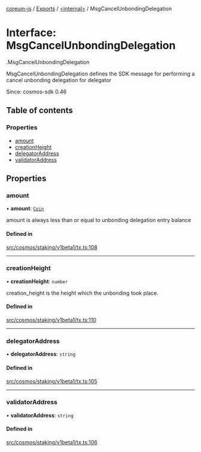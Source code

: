 [coreum-js](../README.md) / [Exports](../modules.md) / [<internal\>](../modules/internal_.md) / MsgCancelUnbondingDelegation

# Interface: MsgCancelUnbondingDelegation

[<internal>](../modules/internal_.md).MsgCancelUnbondingDelegation

MsgCancelUnbondingDelegation defines the SDK message for performing a cancel unbonding delegation for delegator

Since: cosmos-sdk 0.46

## Table of contents

### Properties

- [amount](internal_.MsgCancelUnbondingDelegation.md#amount)
- [creationHeight](internal_.MsgCancelUnbondingDelegation.md#creationheight)
- [delegatorAddress](internal_.MsgCancelUnbondingDelegation.md#delegatoraddress)
- [validatorAddress](internal_.MsgCancelUnbondingDelegation.md#validatoraddress)

## Properties

### amount

• **amount**: [`Coin`](../modules/internal_.md#coin)

amount is always less than or equal to unbonding delegation entry balance

#### Defined in

[src/cosmos/staking/v1beta1/tx.ts:108](https://github.com/CooperFoundation/coreum-js/blob/bdb622b/src/cosmos/staking/v1beta1/tx.ts#L108)

___

### creationHeight

• **creationHeight**: `number`

creation_height is the height which the unbonding took place.

#### Defined in

[src/cosmos/staking/v1beta1/tx.ts:110](https://github.com/CooperFoundation/coreum-js/blob/bdb622b/src/cosmos/staking/v1beta1/tx.ts#L110)

___

### delegatorAddress

• **delegatorAddress**: `string`

#### Defined in

[src/cosmos/staking/v1beta1/tx.ts:105](https://github.com/CooperFoundation/coreum-js/blob/bdb622b/src/cosmos/staking/v1beta1/tx.ts#L105)

___

### validatorAddress

• **validatorAddress**: `string`

#### Defined in

[src/cosmos/staking/v1beta1/tx.ts:106](https://github.com/CooperFoundation/coreum-js/blob/bdb622b/src/cosmos/staking/v1beta1/tx.ts#L106)

